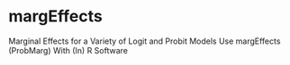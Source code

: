 # margEffects
Marginal Effects for a Variety of Logit and Probit Models Use margEffects (ProbMarg) With (In) R Software
